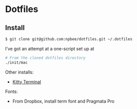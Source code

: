 # Dotfiles

## Install

```bash
$ git clone git@github.com:npbee/dotfiles.git ~/.dotfiles
```

I've got an attempt at a one-script set up at

```bash
# From the cloned dotfiles directory
./init/mac
```

Other installs:

- [Kitty Terminal](https://github.com/kovidgoyal/kitty)

Fonts:

- From Dropbox, install term font and Pragmata Pro
